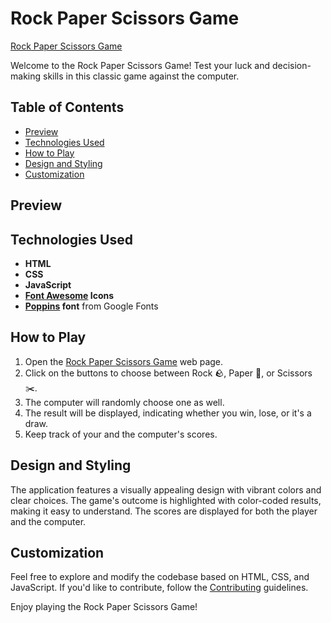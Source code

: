 # Rock Paper Scissors Game

[Rock Paper Scissors Game](https://umar-ashraf09.github.io/Rock-Paper-Scissors-Game/)

Welcome to the Rock Paper Scissors Game! Test your luck and decision-making skills in this classic game against the computer.

## Table of Contents

- [Preview](#preview)
- [Technologies Used](#technologies-used)
- [How to Play](#how-to-play)
- [Design and Styling](#design-and-styling)
- [Customization](#customization)

## Preview



## Technologies Used

- **HTML**
- **CSS**
- **JavaScript**
- **[Font Awesome](https://fontawesome.com/) Icons**
- **[Poppins](https://fonts.googleapis.com/css2?family=Poppins:wght@400;600&display=swap) font** from Google Fonts

## How to Play

1. Open the [Rock Paper Scissors Game](https://umar-ashraf09.github.io/Rock-Paper-Scissors-Game/) web page.
2. Click on the buttons to choose between Rock 🪨, Paper 📄, or Scissors ✂️.
3. The computer will randomly choose one as well.
4. The result will be displayed, indicating whether you win, lose, or it's a draw.
5. Keep track of your and the computer's scores.

## Design and Styling

The application features a visually appealing design with vibrant colors and clear choices. The game's outcome is highlighted with color-coded results, making it easy to understand. The scores are displayed for both the player and the computer.

## Customization

Feel free to explore and modify the codebase based on HTML, CSS, and JavaScript. If you'd like to contribute, follow the [Contributing](#contributing) guidelines.

Enjoy playing the Rock Paper Scissors Game!
